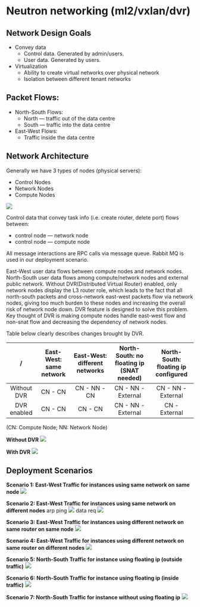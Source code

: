 # Neutron networking (ml2/vxlan/dvr)

## Network Design Goals

* Convey data
  * Control data. Generated by admin/users.
  * User data. Generated by users.
* Virtualization
  * Ability to create virtual networks over physical network
  * Isolation between different tenant networks

## Packet Flows:

* North-South Flows:
  * North — traffic out of the data centre
  * South — traffic into the data centre
* East-West Flows:
  * Traffic inside the data centre

## Network Architecture

Generally we have 3 types of nodes (physical servers):

* Control Nodes
* Network Nodes
* Compute Nodes

![](resources/images/neutron_architecture.jpg)

Control data that convey task info (i.e. create router, delete port) flows between:
* control node — network node
* control node — compute node

All message interactions are RPC calls via message queue. Rabbit MQ is used in our deployment scenario.

East-West user data flows between compute nodes and network nodes. North-South user data flows among compute/network nodes and external public network.
Without DVR(Distributed Virtual Router) enabled, only network nodes display the L3 router role, which leads to the fact that all north-south packets and cross-network east-west packets flow via network nodes, giving  too much burden to these nodes and increasing the overall risk of network node down.
DVR feature is designed to solve this problem. Key thought of DVR is making compute nodes handle east-west flow and non-snat flow and decreasing the dependency of network nodes.

Table below clearly describes changes brought by DVR.

| / | East-West: same network | East-West: different networks  | North-South: no floating ip (SNAT needed) | North-South: floating ip configured |
| :------: | :------: | :-----: | :-----: | :-----: |
| Without DVR  | CN - CN | CN - NN - CN | CN - NN - External | CN - NN - External |
| DVR enabled  | CN - CN | CN - CN | CN - NN - External | CN - External |

(CN: Compute Node; NN: Network Node)

**Without DVR**
![](resources/images/vxlan_no_dvr.jpg)

**With DVR**
![](resources/images/vxlan_with_dvr.jpg)

## Deployment Scenarios

**Scenario 1: East-West Traffic for instances using same network on same node**
![](resources/images/scenario_1.jpg)

**Scenario 2: East-West Traffic for instances using same network on different nodes**
arp ping
![](resources/images/scenario_2_arp.jpg)
data req
![](resources/images/scenario_2_data.jpg)

**Scenario 3: East-West Traffic for instances using different network on same router on same node**
![](resources/images/scenario_3.jpg)

**Scenario 4: East-West Traffic for instances using different network on same router on different nodes**
![](resources/images/scenario_4.jpg)

**Scenario 5: North-South Traffic for instance using floating ip (outside traffic)**
![](resources/images/scenario_5.jpg)

**Scenario 6: North-South Traffic for instance using floating ip (inside traffic)**
![](resources/images/scenario_6.jpg)

**Scenario 7: North-South Traffic for instance without using floating ip**
![](resources/images/scenario_7.jpg)

